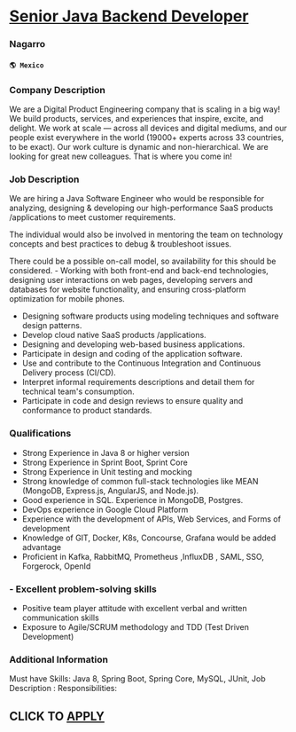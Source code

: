 # [Senior Java Backend Developer](https://www.remotewlb.com/apply/senior-java-backend-developer-48903)  
### Nagarro  
#### `🌎 Mexico`  

### Company Description

We are a Digital Product Engineering company that is scaling in a big way! We build products, services, and experiences that inspire, excite, and delight. We work at scale — across all devices and digital mediums, and our people exist everywhere in the world (19000+ experts across 33 countries, to be exact). Our work culture is dynamic and non-hierarchical. We are looking for great new colleagues. That is where you come in!

### Job Description

We are hiring a Java Software Engineer who would be responsible for analyzing, designing & developing our high-performance SaaS products /applications to meet customer requirements.

The individual would also be involved in mentoring the team on technology concepts and best practices to debug & troubleshoot issues.

There could be a possible on-call model, so availability for this should be considered. - Working with both front-end and back-end technologies, designing user interactions on web pages, developing servers and databases for website functionality, and ensuring cross-platform optimization for mobile phones.

  * Designing software products using modeling techniques and software design patterns.
  * Develop cloud native SaaS products /applications.
  * Designing and developing web-based business applications.
  * Participate in design and coding of the application software.
  * Use and contribute to the Continuous Integration and Continuous Delivery process (CI/CD).
  * Interpret informal requirements descriptions and detail them for technical team's consumption.
  * Participate in code and design reviews to ensure quality and conformance to product standards. 

### Qualifications

  * Strong Experience in Java 8 or higher version
  * Strong Experience in Sprint Boot, Sprint Core
  * Strong Experience in Unit testing and mocking
  * Strong knowledge of common full-stack technologies like MEAN (MongoDB, Express.js, AngularJS, and Node.js).
  * Good experience in SQL. Experience in MongoDB, Postgres.
  * DevOps experience in Google Cloud Platform
  * Experience with the development of APIs, Web Services, and Forms of development
  * Knowledge of GIT, Docker, K8s, Concourse, Grafana would be added advantage
  * Proficient in Kafka, RabbitMQ, Prometheus ,InfluxDB , SAML, SSO, Forgerock, OpenId

### \- Excellent problem-solving skills

  * Positive team player attitude with excellent verbal and written communication skills
  * Exposure to Agile/SCRUM methodology and TDD (Test Driven Development)

### Additional Information

Must have Skills: Java 8, Spring Boot, Spring Core, MySQL, JUnit, Job Description : Responsibilities:

  
## CLICK TO [APPLY](https://www.remotewlb.com/apply/senior-java-backend-developer-48903)


